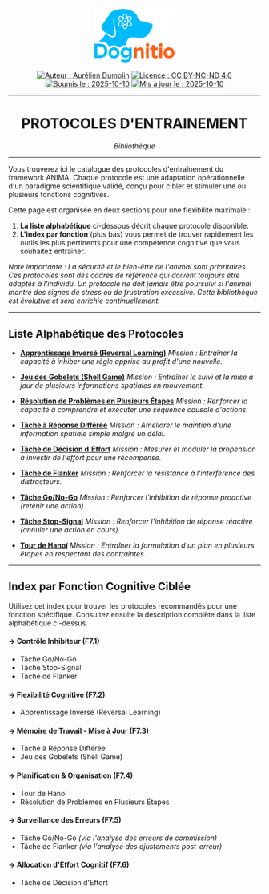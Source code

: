 <div align="center">

  <p align="center">
    <a href="https://aureliendumolin.github.io/dognitio/">
      <img src="../../../assets/branding/logo_dognitio_full_cut.png" alt="Logo Dognitio" width="160" />
    </a>
  </p>

  
  <a href="#"><img alt="Auteur : Aurélien Dumolin" src="https://img.shields.io/badge/Auteur-Aur%C3%A9lien%20Dumolin-blue.svg"></a>
  <a href="https://creativecommons.org/licenses/by-nc-nd/4.0/"><img alt="Licence : CC BY-NC-ND 4.0" src="https://img.shields.io/badge/Licence-CC--BY--NC--ND-orange.svg"></a>
  <a href="#"><img alt="Soumis le : 2025-10-10" src="https://img.shields.io/badge/Soumis%20le-2025--10--10-lightgrey.svg"></a>
  <a href="#"><img alt="Mis à jour le : 2025-10-10" src="https://img.shields.io/badge/Mis%20%C3%A0%20jour%20le-2025--10--10-lightgrey.svg"></a>
  
</div>

---

<div align="center">
  <h1>PROTOCOLES D'ENTRAINEMENT</h1>
  <em>Bibliothèque</em>
</div>

---

Vous trouverez ici le catalogue des protocoles d'entraînement du framework ANIMA. Chaque protocole est une adaptation opérationnelle d'un paradigme scientifique validé, conçu pour cibler et stimuler une ou plusieurs fonctions cognitives.

Cette page est organisée en deux sections pour une flexibilité maximale :
1.  **La liste alphabétique** ci-dessous décrit chaque protocole disponible.
2.  **L'index par fonction** (plus bas) vous permet de trouver rapidement les outils les plus pertinents pour une compétence cognitive que vous souhaitez entraîner.

*Note importante : La sécurité et le bien-être de l'animal sont prioritaires. Ces protocoles sont des cadres de référence qui doivent toujours être adaptés à l'individu. Un protocole ne doit jamais être poursuivi si l'animal montre des signes de stress ou de frustration excessive. Cette bibliothèque est évolutive et sera enrichie continuellement.*

---

## Liste Alphabétique des Protocoles

- **[Apprentissage Inversé (Reversal Learning)](./protocoles/reversal-learning.md)**
  *Mission : Entraîner la capacité à inhiber une règle apprise au profit d'une nouvelle.*

- **[Jeu des Gobelets (Shell Game)](./protocoles/shell-game.md)**
  *Mission : Entraîner le suivi et la mise à jour de plusieurs informations spatiales en mouvement.*

- **[Résolution de Problèmes en Plusieurs Étapes](./protocoles/multi-step-problem-solving.md)**
  *Mission : Renforcer la capacité à comprendre et exécuter une séquence causale d'actions.*

- **[Tâche à Réponse Différée](./protocoles/delayed-response_task.md)**
  *Mission : Améliorer le maintien d'une information spatiale simple malgré un délai.*

- **[Tâche de Décision d'Effort](./protocoles/effort-based-decision-making.md)**
  *Mission : Mesurer et moduler la propension à investir de l'effort pour une récompense.*

- **[Tâche de Flanker](./protocoles/flanker_task.md)**
  *Mission : Renforcer la résistance à l'interférence des distracteurs.*

- **[Tâche Go/No-Go](./protocoles/go-no-go_task.md)**
  *Mission : Renforcer l'inhibition de réponse proactive (retenir une action).*

- **[Tâche Stop-Signal](./protocoles/stop-signal_task.md)**
  *Mission : Renforcer l'inhibition de réponse réactive (annuler une action en cours).*

- **[Tour de Hanoï](./protocoles/tower-of-hanoi.md)**
  *Mission : Entraîner la formulation d'un plan en plusieurs étapes en respectant des contraintes.*

---

## Index par Fonction Cognitive Ciblée

Utilisez cet index pour trouver les protocoles recommandés pour une fonction spécifique. Consultez ensuite la description complète dans la liste alphabétique ci-dessus.

#### → Contrôle Inhibiteur (F7.1)
- Tâche Go/No-Go
- Tâche Stop-Signal
- Tâche de Flanker

#### → Flexibilité Cognitive (F7.2)
- Apprentissage Inversé (Reversal Learning)

#### → Mémoire de Travail - Mise à Jour (F7.3)
- Tâche à Réponse Différée
- Jeu des Gobelets (Shell Game)

#### → Planification & Organisation (F7.4)
- Tour de Hanoï
- Résolution de Problèmes en Plusieurs Étapes

#### → Surveillance des Erreurs (F7.5)
- Tâche Go/No-Go *(via l'analyse des erreurs de commission)*
- Tâche de Flanker *(via l'analyse des ajustements post-erreur)*

#### → Allocation d'Effort Cognitif (F7.6)
- Tâche de Décision d'Effort
